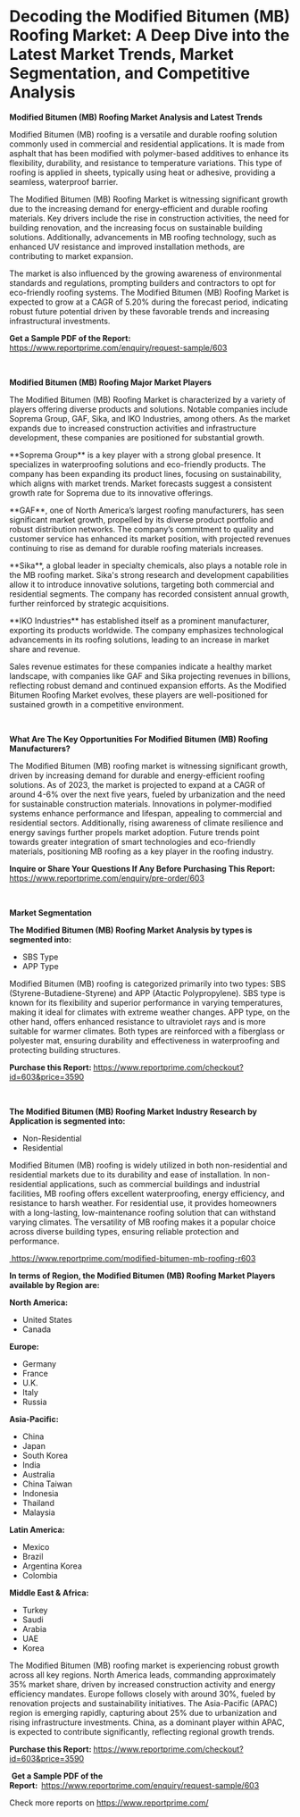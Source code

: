 <p><h1>Decoding the Modified Bitumen (MB) Roofing Market: A Deep Dive into the Latest Market Trends, Market Segmentation, and Competitive Analysis</h1></p><p><strong>Modified Bitumen (MB) Roofing Market Analysis and Latest Trends</strong></p>
<p><p>Modified Bitumen (MB) roofing is a versatile and durable roofing solution commonly used in commercial and residential applications. It is made from asphalt that has been modified with polymer-based additives to enhance its flexibility, durability, and resistance to temperature variations. This type of roofing is applied in sheets, typically using heat or adhesive, providing a seamless, waterproof barrier. </p><p>The Modified Bitumen (MB) Roofing Market is witnessing significant growth due to the increasing demand for energy-efficient and durable roofing materials. Key drivers include the rise in construction activities, the need for building renovation, and the increasing focus on sustainable building solutions. Additionally, advancements in MB roofing technology, such as enhanced UV resistance and improved installation methods, are contributing to market expansion. </p><p>The market is also influenced by the growing awareness of environmental standards and regulations, prompting builders and contractors to opt for eco-friendly roofing systems. The Modified Bitumen (MB) Roofing Market is expected to grow at a CAGR of 5.20% during the forecast period, indicating robust future potential driven by these favorable trends and increasing infrastructural investments.</p></p>
<p><strong>Get a Sample PDF of the Report:&nbsp;</strong> <a href="https://www.reportprime.com/enquiry/request-sample/603?utm_campaign=2580&utm_medium=2&utm_source=Github&utm_content=ia&utm_term=18032025&utm_id=modified-bitumen-mb-roofing">https://www.reportprime.com/enquiry/request-sample/603</a></p>
<p>&nbsp;</p>
<p><strong>Modified Bitumen (MB) Roofing Major Market Players</strong></p>
<p><p>The Modified Bitumen (MB) Roofing Market is characterized by a variety of players offering diverse products and solutions. Notable companies include Soprema Group, GAF, Sika, and IKO Industries, among others. As the market expands due to increased construction activities and infrastructure development, these companies are positioned for substantial growth.</p><p>**Soprema Group** is a key player with a strong global presence. It specializes in waterproofing solutions and eco-friendly products. The company has been expanding its product lines, focusing on sustainability, which aligns with market trends. Market forecasts suggest a consistent growth rate for Soprema due to its innovative offerings.</p><p>**GAF**, one of North America’s largest roofing manufacturers, has seen significant market growth, propelled by its diverse product portfolio and robust distribution networks. The company’s commitment to quality and customer service has enhanced its market position, with projected revenues continuing to rise as demand for durable roofing materials increases.</p><p>**Sika**, a global leader in specialty chemicals, also plays a notable role in the MB roofing market. Sika's strong research and development capabilities allow it to introduce innovative solutions, targeting both commercial and residential segments. The company has recorded consistent annual growth, further reinforced by strategic acquisitions.</p><p>**IKO Industries** has established itself as a prominent manufacturer, exporting its products worldwide. The company emphasizes technological advancements in its roofing solutions, leading to an increase in market share and revenue.</p><p>Sales revenue estimates for these companies indicate a healthy market landscape, with companies like GAF and Sika projecting revenues in billions, reflecting robust demand and continued expansion efforts. As the Modified Bitumen Roofing Market evolves, these players are well-positioned for sustained growth in a competitive environment.</p></p>
<p>&nbsp;</p>
<p><strong>What Are The Key Opportunities For Modified Bitumen (MB) Roofing Manufacturers?</strong></p>
<p><p>The Modified Bitumen (MB) roofing market is witnessing significant growth, driven by increasing demand for durable and energy-efficient roofing solutions. As of 2023, the market is projected to expand at a CAGR of around 4-6% over the next five years, fueled by urbanization and the need for sustainable construction materials. Innovations in polymer-modified systems enhance performance and lifespan, appealing to commercial and residential sectors. Additionally, rising awareness of climate resilience and energy savings further propels market adoption. Future trends point towards greater integration of smart technologies and eco-friendly materials, positioning MB roofing as a key player in the roofing industry.</p></p>
<p><strong>Inquire or Share Your Questions If Any Before Purchasing This Report:</strong> <a href="https://www.reportprime.com/enquiry/pre-order/603?utm_campaign=2580&utm_medium=2&utm_source=Github&utm_content=ia&utm_term=18032025&utm_id=modified-bitumen-mb-roofing">https://www.reportprime.com/enquiry/pre-order/603</a></p>
<p>&nbsp;</p>
<p><strong>Market Segmentation</strong></p>
<p><strong>The Modified Bitumen (MB) Roofing Market Analysis by types is segmented into:</strong></p>
<p><ul><li>SBS Type</li><li>APP Type</li></ul></p>
<p><p>Modified Bitumen (MB) roofing is categorized primarily into two types: SBS (Styrene-Butadiene-Styrene) and APP (Atactic Polypropylene). SBS type is known for its flexibility and superior performance in varying temperatures, making it ideal for climates with extreme weather changes. APP type, on the other hand, offers enhanced resistance to ultraviolet rays and is more suitable for warmer climates. Both types are reinforced with a fiberglass or polyester mat, ensuring durability and effectiveness in waterproofing and protecting building structures.</p></p>
<p><strong>Purchase this Report:&nbsp;</strong><a href="https://www.reportprime.com/checkout?id=603&price=3590&utm_campaign=2580&utm_medium=2&utm_source=Github&utm_content=ia&utm_term=18032025&utm_id=modified-bitumen-mb-roofing">https://www.reportprime.com/checkout?id=603&price=3590</a></p>
<p>&nbsp;</p>
<p><strong>The Modified Bitumen (MB) Roofing Market Industry Research by Application is segmented into:</strong></p>
<p><ul><li>Non-Residential</li><li>Residential</li></ul></p>
<p><p>Modified Bitumen (MB) roofing is widely utilized in both non-residential and residential markets due to its durability and ease of installation. In non-residential applications, such as commercial buildings and industrial facilities, MB roofing offers excellent waterproofing, energy efficiency, and resistance to harsh weather. For residential use, it provides homeowners with a long-lasting, low-maintenance roofing solution that can withstand varying climates. The versatility of MB roofing makes it a popular choice across diverse building types, ensuring reliable protection and performance.</p></p>
<p><a href="https://www.reportprime.com/modified-bitumen-mb-roofing-r603?utm_campaign=2580&utm_medium=2&utm_source=Github&utm_content=ia&utm_term=18032025&utm_id=modified-bitumen-mb-roofing">&nbsp;https://www.reportprime.com/modified-bitumen-mb-roofing-r603</a></p>
<p><strong>In terms of Region, the Modified Bitumen (MB) Roofing Market Players available by Region are:</strong></p>
<p>
    <p> <strong> North America: </strong>
        <ul>
            <li>United States</li>
            <li>Canada</li>
        </ul>
        </p> 
    <p> <strong> Europe: </strong>
        <ul>
            <li>Germany</li>
            <li>France</li>
            <li>U.K.</li>
            <li>Italy</li>
            <li>Russia</li>
        </ul>
        </p> 
    <p> <strong> Asia-Pacific: </strong>
        <ul>
            <li>China</li>
            <li>Japan</li>
            <li>South Korea</li>
            <li>India</li>
            <li>Australia</li>
            <li>China Taiwan</li>
            <li>Indonesia</li>
            <li>Thailand</li>
            <li>Malaysia</li>
        </ul>
        </p> 
    <p> <strong> Latin America: </strong>
        <ul>
            <li>Mexico</li>
            <li>Brazil</li>
            <li>Argentina Korea</li>
            <li>Colombia</li>
        </ul>
        </p> 
    <p> <strong> Middle East & Africa: </strong>
        <ul>
            <li>Turkey</li>
            <li>Saudi</li>
            <li>Arabia</li>
            <li>UAE</li>
            <li>Korea</li>
        </ul>
    </p>
    </p>
<p><p>The Modified Bitumen (MB) roofing market is experiencing robust growth across all key regions. North America leads, commanding approximately 35% market share, driven by increased construction activity and energy efficiency mandates. Europe follows closely with around 30%, fueled by renovation projects and sustainability initiatives. The Asia-Pacific (APAC) region is emerging rapidly, capturing about 25% due to urbanization and rising infrastructure investments. China, as a dominant player within APAC, is expected to contribute significantly, reflecting regional growth trends.</p></p>
<p><strong>Purchase this Report: </strong><a href="https://www.reportprime.com/checkout?id=603&price=3590&utm_campaign=2580&utm_medium=2&utm_source=Github&utm_content=ia&utm_term=18032025&utm_id=modified-bitumen-mb-roofing">https://www.reportprime.com/checkout?id=603&price=3590</a></p>
<p>&nbsp;<strong>Get a Sample PDF of the Report:&nbsp;&nbsp;</strong><a href="https://www.reportprime.com/enquiry/request-sample/603?utm_campaign=2580&utm_medium=2&utm_source=Github&utm_content=ia&utm_term=18032025&utm_id=modified-bitumen-mb-roofing">https://www.reportprime.com/enquiry/request-sample/603</a></p>
<p><strong></strong></p>
<p>Check more reports on <a href="https://www.reportprime.com/?utm_campaign=2580&utm_medium=2&utm_source=Github&utm_content=ia&utm_term=18032025&utm_id=modified-bitumen-mb-roofing">https://www.reportprime.com/</a></p>